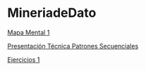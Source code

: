 # MineriadeDato
[Mapa Mental 1](https://github.com/Valeriasolisa/MineriadeDatos/blob/master/MapaMental_1_1815413.pdf)

[Presentación Técnica Patrones Secuenciales](https://github.com/Valeriasolisa/MineriadeDatos/blob/master/Presentaci%C3%B3n_PatronesSecuenciales_002.pdf)

[Ejercicios 1](https://github.com/Valeriasolisa/MineriadeDatos/blob/master/Ejercicios1_Equipo7_Gpo002.pdf)
